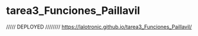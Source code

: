 # tarea3_Funciones_Paillavil
/////             DEPLOYED          ////////
https://lalotronic.github.io/tarea3_Funciones_Paillavil/



